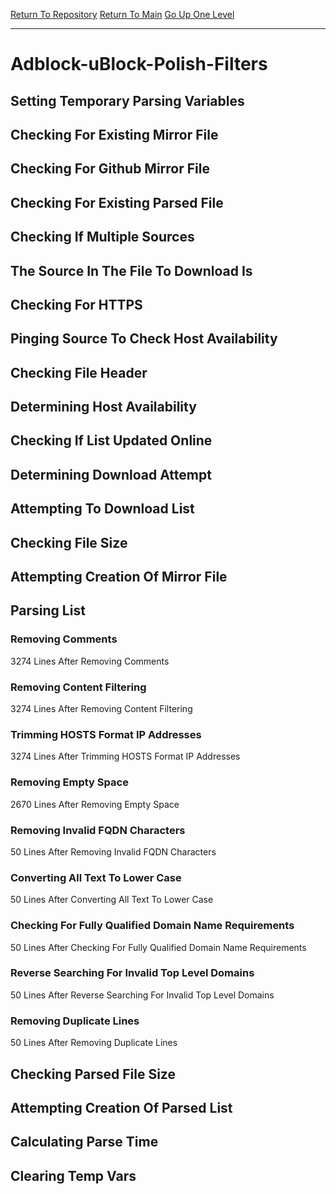 [Return To Repository](https://github.com/deathbybandaid/piholeparser/)
[Return To Main](https://github.com/deathbybandaid/piholeparser/blob/master/RecentRunLogs/Mainlog.md)
[Go Up One Level](https://github.com/deathbybandaid/piholeparser/blob/master/RecentRunLogs/TopLevelScripts/30-Processing-Blacklists.md)
____________________________________
# Adblock-uBlock-Polish-Filters
## Setting Temporary Parsing Variables
## Checking For Existing Mirror File
## Checking For Github Mirror File
## Checking For Existing Parsed File
## Checking If Multiple Sources
## The Source In The File To Download Is
## Checking For HTTPS
## Pinging Source To Check Host Availability
## Checking File Header
## Determining Host Availability
## Checking If List Updated Online
## Determining Download Attempt
## Attempting To Download List
## Checking File Size
## Attempting Creation Of Mirror File
## Parsing List
### Removing Comments
3274 Lines After Removing Comments
### Removing Content Filtering
3274 Lines After Removing Content Filtering
### Trimming HOSTS Format IP Addresses
3274 Lines After Trimming HOSTS Format IP Addresses
### Removing Empty Space
2670 Lines After Removing Empty Space
### Removing Invalid FQDN Characters
50 Lines After Removing Invalid FQDN Characters
### Converting All Text To Lower Case
50 Lines After Converting All Text To Lower Case
### Checking For Fully Qualified Domain Name Requirements
50 Lines After Checking For Fully Qualified Domain Name Requirements
### Reverse Searching For Invalid Top Level Domains
50 Lines After Reverse Searching For Invalid Top Level Domains
### Removing Duplicate Lines
50 Lines After Removing Duplicate Lines
## Checking Parsed File Size
## Attempting Creation Of Parsed List
## Calculating Parse Time
## Clearing Temp Vars
